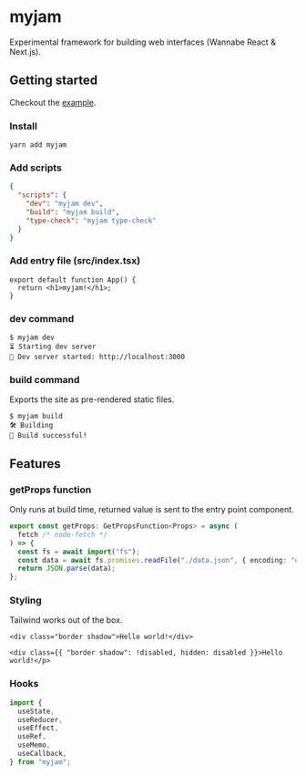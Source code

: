 # myjam

Experimental framework for building web interfaces (Wannabe React & Next.js).

## Getting started

Checkout the [example](packages/example/).

### Install

```console
yarn add myjam
```

### Add scripts

```json
{
  "scripts": {
    "dev": "myjam dev",
    "build": "myjam build",
    "type-check": "myjam type-check"
  }
}
```

### Add entry file (src/index.tsx)

```tsx
export default function App() {
  return <h1>myjam!</h1>;
}
```

### **dev** command

```console
$ myjam dev
⏳ Starting dev server
🎉 Dev server started: http://localhost:3000
```

### **build** command

Exports the site as pre-rendered static files.

```console
$ myjam build
🛠️ Building
🎉 Build successful!
```

## Features

### **getProps** function

Only runs at build time, returned value is sent to the entry point component.

```typescript
export const getProps: GetPropsFunction<Props> = async (
  fetch /* node-fetch */
) => {
  const fs = await import("fs");
  const data = await fs.promises.readFile("./data.json", { encoding: "utf-8" });
  return JSON.parse(data);
};
```

### Styling

Tailwind works out of the box.

```tsx
<div class="border shadow">Hello world!</div>
```

```tsx
<div class={{ "border shadow": !disabled, hidden: disabled }}>Hello world!</p>
```

### Hooks

```typescript
import {
  useState,
  useReducer,
  useEffect,
  useRef,
  useMemo,
  useCallback,
} from "myjam";
```
